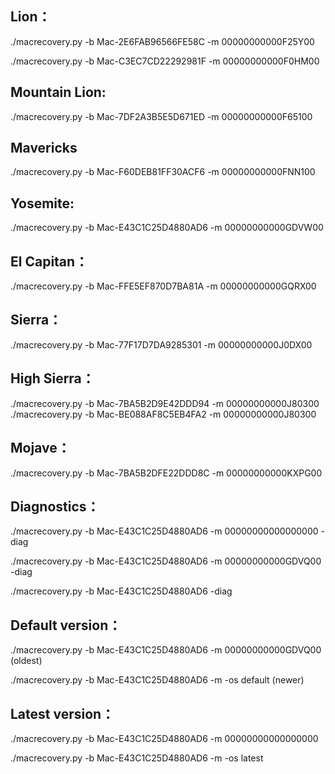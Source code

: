 ## Lion：

./macrecovery.py -b Mac-2E6FAB96566FE58C -m 00000000000F25Y00

./macrecovery.py -b Mac-C3EC7CD22292981F -m 00000000000F0HM00

## Mountain Lion:
./macrecovery.py -b Mac-7DF2A3B5E5D671ED -m 00000000000F65100

## Mavericks
./macrecovery.py -b Mac-F60DEB81FF30ACF6 -m 00000000000FNN100

## Yosemite:
./macrecovery.py -b Mac-E43C1C25D4880AD6 -m 00000000000GDVW00

## El Capitan：
./macrecovery.py -b Mac-FFE5EF870D7BA81A -m 00000000000GQRX00

## Sierra：
./macrecovery.py -b Mac-77F17D7DA9285301 -m 00000000000J0DX00

## High Sierra：
./macrecovery.py -b Mac-7BA5B2D9E42DDD94 -m 00000000000J80300
./macrecovery.py -b Mac-BE088AF8C5EB4FA2 -m 00000000000J80300

## Mojave：
./macrecovery.py -b Mac-7BA5B2DFE22DDD8C -m 00000000000KXPG00

## Diagnostics：
./macrecovery.py -b Mac-E43C1C25D4880AD6 -m 00000000000000000 -diag

./macrecovery.py -b Mac-E43C1C25D4880AD6 -m 00000000000GDVQ00 -diag

./macrecovery.py -b Mac-E43C1C25D4880AD6 <real MLB> -diag

## Default version：
./macrecovery.py -b Mac-E43C1C25D4880AD6 -m 00000000000GDVQ00        (oldest)

./macrecovery.py -b Mac-E43C1C25D4880AD6 -m <real MLB> -os default   (newer)

## Latest version：
./macrecovery.py -b Mac-E43C1C25D4880AD6 -m 00000000000000000

./macrecovery.py -b Mac-E43C1C25D4880AD6 -m <real MLB> -os latest
